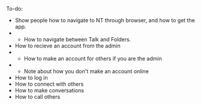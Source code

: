 To-do:
- Show people how to navigate to NT through browser, and how to get the app.
- - How to navigate between Talk and Folders.
- How to recieve an account from the admin
- - How to make an account for others if you are the admin
- - Note about how you don't make an account online
- How to log in
- How to connect with others
- How to make conversations
- How to call others
